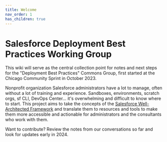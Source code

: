 ```yaml
---
title: Welcome 
nav_order: 1
has_children: true
---
```


# Salesforce Deployment Best Practices Working Group

This wiki will serve as the central collection point for notes and next steps for the "Deployment Best Practices" Commons Group, first started  at the Chicago Community Sprint in October 2023. 

Nonprofit organization Salesforce administrators have a lot to manage, often without a lot of training and experience. Sandboxes, environments, scratch orgs, sf CLI, DevOps Center... it's overwhelming and difficult to know where to start. This project aims to take the concepts of the [Salesforce Well-Architected Framework](https://architect.salesforce.com/well-architected/overview) and translate them to resources and tools to make them more accessible and actionable for administrators and the consultants who work with them.

Want to contribute? Review the notes from our conversations so far and look for updates early in 2024.
